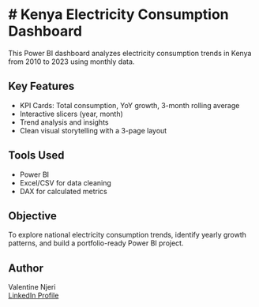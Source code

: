 # # Kenya Electricity Consumption Dashboard

This Power BI dashboard analyzes electricity consumption trends in Kenya from 2010 to 2023 using monthly data.

## Key Features
- KPI Cards: Total consumption, YoY growth, 3-month rolling average
- Interactive slicers (year, month)
- Trend analysis and insights
- Clean visual storytelling with a 3-page layout

## Tools Used
- Power BI
- Excel/CSV for data cleaning
- DAX for calculated metrics

## Objective
To explore national electricity consumption trends, identify yearly growth patterns, and build a portfolio-ready Power BI project.

##  Author
Valentine Njeri  
[LinkedIn Profile](https://www.linkedin.com/in/valentine-njeri-966444256)
